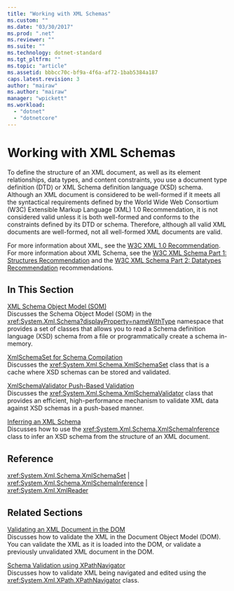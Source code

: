 ```yaml
---
title: "Working with XML Schemas"
ms.custom: ""
ms.date: "03/30/2017"
ms.prod: ".net"
ms.reviewer: ""
ms.suite: ""
ms.technology: dotnet-standard
ms.tgt_pltfrm: ""
ms.topic: "article"
ms.assetid: bbbcc70c-bf9a-4f6a-af72-1bab5384a187
caps.latest.revision: 3
author: "mairaw"
ms.author: "mairaw"
manager: "wpickett"
ms.workload: 
  - "dotnet"
  - "dotnetcore"
---
```

# Working with XML Schemas
To define the structure of an XML document, as well as its element relationships, data types, and content constraints, you use a document type definition (DTD) or XML Schema definition language (XSD) schema. Although an XML document is considered to be well-formed if it meets all the syntactical requirements defined by the World Wide Web Consortium (W3C) Extensible Markup Language (XML) 1.0 Recommendation, it is not considered valid unless it is both well-formed and conforms to the constraints defined by its DTD or schema. Therefore, although all valid XML documents are well-formed, not all well-formed XML documents are valid.  
  
 For more information about XML, see the [W3C XML 1.0 Recommendation](http://go.microsoft.com/fwlink/?linkid=7269). For more information about XML Schema, see the [W3C XML Schema Part 1: Structures Recommendation](http://go.microsoft.com/fwlink/?linkid=48881) and the [W3C XML Schema Part 2: Datatypes Recommendation](http://go.microsoft.com/fwlink/?linkid=17392) recommendations.  
  
## In This Section  
 [XML Schema Object Model (SOM)](../../../../docs/standard/data/xml/xml-schema-object-model-som.md)  
 Discusses the Schema Object Model (SOM) in the <xref:System.Xml.Schema?displayProperty=nameWithType> namespace that provides a set of classes that allows you to read a Schema definition language (XSD) schema from a file or programmatically create a schema in-memory.  
  
 [XmlSchemaSet for Schema Compilation](../../../../docs/standard/data/xml/xmlschemaset-for-schema-compilation.md)  
 Discusses the <xref:System.Xml.Schema.XmlSchemaSet> class that is a cache where XSD schemas can be stored and validated.  
  
 [XmlSchemaValidator Push-Based Validation](../../../../docs/standard/data/xml/xmlschemavalidator-push-based-validation.md)  
 Discusses the <xref:System.Xml.Schema.XmlSchemaValidator> class that provides an efficient, high-performance mechanism to validate XML data against XSD schemas in a push-based manner.  
  
 [Inferring an XML Schema](../../../../docs/standard/data/xml/inferring-an-xml-schema.md)  
 Discusses how to use the <xref:System.Xml.Schema.XmlSchemaInference> class to infer an XSD schema from the structure of an XML document.  
  
## Reference  
 <xref:System.Xml.Schema.XmlSchemaSet> &#124; <xref:System.Xml.Schema.XmlSchemaInference> &#124; <xref:System.Xml.XmlReader>  
  
## Related Sections  
 [Validating an XML Document in the DOM](../../../../docs/standard/data/xml/validating-an-xml-document-in-the-dom.md)  
 Discusses how to validate the XML in the Document Object Model (DOM). You can validate the XML as it is loaded into the DOM, or validate a previously unvalidated XML document in the DOM.  
  
 [Schema Validation using XPathNavigator](../../../../docs/standard/data/xml/schema-validation-using-xpathnavigator.md)  
 Discusses how to validate XML being navigated and edited using the <xref:System.Xml.XPath.XPathNavigator> class.
